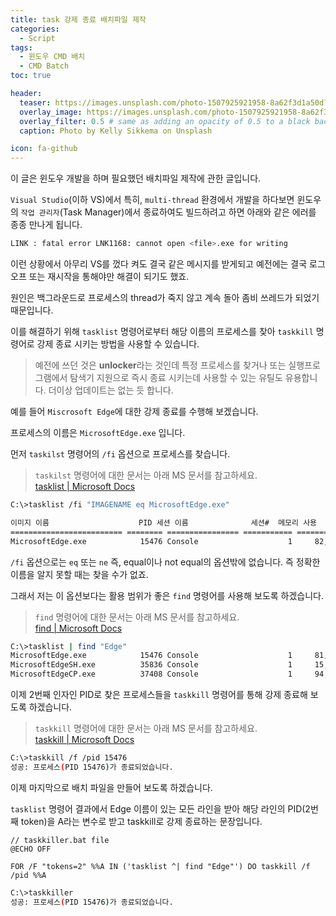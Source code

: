 ```yaml
---
title: task 강제 종료 배치파일 제작
categories: 
  - Script
tags: 
  - 윈도우 CMD 배치
  - CMD Batch
toc: true

header:
  teaser: https://images.unsplash.com/photo-1507925921958-8a62f3d1a50d?ixlib=rb-1.2.1&ixid=eyJhcHBfaWQiOjEyMDd9&auto=format&fit=crop&w=256&q=40
  overlay_image: https://images.unsplash.com/photo-1507925921958-8a62f3d1a50d?ixlib=rb-1.2.1&ixid=eyJhcHBfaWQiOjEyMDd9&auto=format&fit=crop&w=1024&q=80
  overlay_filter: 0.5 # same as adding an opacity of 0.5 to a black background
  caption: Photo by Kelly Sikkema on Unsplash

icon: fa-github
---
```


이 글은 윈도우 개발을 하며 필요했던 배치파일 제작에 관한 글입니다.

`Visual Studio`(이하 VS)에서 특히, `multi-thread` 환경에서 개발을 하다보면 윈도우의 `작업 관리자`(Task Manager)에서 종료하여도 빌드하려고 하면 아래와 같은 에러를 종종 만나게 됩니다.

```bash
LINK : fatal error LNK1168: cannot open <file>.exe for writing
```

이런 상황에서 아무리 VS를 껐다 켜도 결국 같은 메시지를 받게되고 예전에는 결국 로그오프 또는 재시작을 통해야만 해결이 되기도 했죠.

원인은 백그라운드로 프로세스의 thread가 죽지 않고 계속 돌아 좀비 쓰레드가 되었기 때문입니다.

이를 해결하기 위해 `tasklist` 명령어로부터 해당 이름의 프로세스를 찾아 `taskkill` 명령어로 강제 종료 시키는 방법을 사용할 수 있습니다.

> 예전에 쓰던 것은 **unlocker**라는 것인데 특정 프로세스를 찾거나 또는 실행프로그램에서 탐색기 지원으로 즉시 종료 시키는데 사용할 수 있는 유틸도 유용합니다. 더이상 업데이트는 없는 듯 합니다.
> 

예를 들어 `Miscrosoft Edge`에 대한 강제 종료를 수행해 보겠습니다.

프로세스의 이름은 `MicrosoftEdge.exe` 입니다.

먼저 `taskilst` 명령어의 `/fi` 옵션으로 프로세스를 찾습니다.

>`taskilst` 명령어에 대한 문서는 아래 MS 문서를 참고하세요.  
>[tasklist \| Microsoft Docs](https://docs.microsoft.com/ko-kr/windows-server/administration/windows-commands/tasklist)

```bash
C:\>tasklist /fi "IMAGENAME eq MicrosoftEdge.exe"

이미지 이름                    PID 세션 이름              세션#  메모리 사용
========================= ======== ================ =========== ============
MicrosoftEdge.exe            15476 Console                    1     82,168 K
```

`/fi` 옵션으로는 `eq` 또는 `ne` 즉, equal이나 not equal의 옵션밖에 없습니다. 즉 정확한 이름을 알지 못할 때는 찾을 수가 없죠.

그래서 저는 이 옵션보다는 활용 범위가 좋은 `find` 명령어를 사용해 보도록 하겠습니다.

>`find` 명령어에 대한 문서는 아래 MS 문서를 참고하세요.  
>[find \| Microsoft Docs](https://docs.microsoft.com/ko-kr/windows-server/administration/windows-commands/find)


```bash
C:\>tasklist | find "Edge"
MicrosoftEdge.exe            15476 Console                    1     81,740 K
MicrosoftEdgeSH.exe          35836 Console                    1     15,896 K
MicrosoftEdgeCP.exe          37408 Console                    1     94,404 K
```

이제 2번째 인자인 PID로 찾은 프로세스들을 `taskkill` 명령어를 통해 강제 종료해 보도록 하겠습니다.

>`taskkill` 명령어에 대한 문서는 아래 MS 문서를 참고하세요.  
>[taskkill \| Microsoft Docs](https://docs.microsoft.com/ko-kr/windows-server/administration/windows-commands/taskkill)

```bash
C:\>taskkill /f /pid 15476
성공: 프로세스(PID 15476)가 종료되었습니다.
```

이제 마지막으로 배치 파일을 만들어 보도록 하겠습니다.

`tasklist` 명령어 결과에서  Edge 이름이 있는 모든 라인을 받아 해당 라인의 PID(2번째 token)을 A라는 변수로 받고 taskkill로 강제 종료하는 문장입니다.

```
// taskkiller.bat file
@ECHO OFF

FOR /F "tokens=2" %%A IN ('tasklist ^| find "Edge"') DO taskkill /f /pid %%A
```

```bash
C:\>taskkiller
성공: 프로세스(PID 15476)가 종료되었습니다.
```

